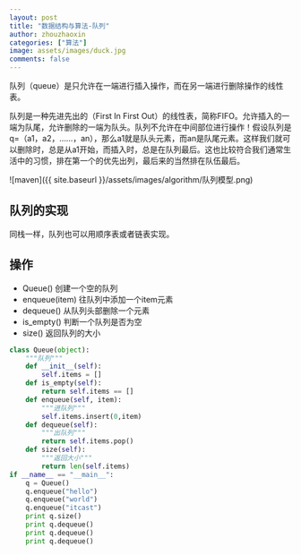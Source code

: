 ```yaml
---
layout: post
title: "数据结构与算法-队列"
author: zhouzhaoxin
categories: ["算法"]
image: assets/images/duck.jpg
comments: false
---
```

队列（queue）是只允许在一端进行插入操作，而在另一端进行删除操作的线性表。

队列是一种先进先出的（First In First Out）的线性表，简称FIFO。允许插入的一端为队尾，允许删除的一端为队头。队列不允许在中间部位进行操作！假设队列是q=（a1，a2，……，an），那么a1就是队头元素，而an是队尾元素。这样我们就可以删除时，总是从a1开始，而插入时，总是在队列最后。这也比较符合我们通常生活中的习惯，排在第一个的优先出列，最后来的当然排在队伍最后。

![maven]({{ site.baseurl }}/assets/images/algorithm/队列模型.png)

## 队列的实现
同栈一样，队列也可以用顺序表或者链表实现。

## 操作
- Queue() 创建一个空的队列
- enqueue(item) 往队列中添加一个item元素
- dequeue() 从队列头部删除一个元素
- is_empty() 判断一个队列是否为空
- size() 返回队列的大小


```python
class Queue(object):
    """队列"""
    def __init__(self):
        self.items = []
    def is_empty(self):
        return self.items == []
    def enqueue(self, item):
        """进队列"""
        self.items.insert(0,item)
    def dequeue(self):
        """出队列"""
        return self.items.pop()
    def size(self):
        """返回大小"""
        return len(self.items)
if __name__ == "__main__":
    q = Queue()
    q.enqueue("hello")
    q.enqueue("world")
    q.enqueue("itcast")
    print q.size()
    print q.dequeue()
    print q.dequeue()
    print q.dequeue()
```